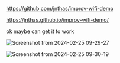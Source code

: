 https://github.com/jnthas/improv-wifi-demo

https://jnthas.github.io/improv-wifi-demo/


ok maybe can get it to work

![Screenshot from 2024-02-25 09-29-27](https://github.com/ldijkman/async-esp-fs-webserver/assets/45427770/3570d1d4-6306-4f25-8e25-1db3693b7ad9)

![Screenshot from 2024-02-25 09-30-19](https://github.com/ldijkman/async-esp-fs-webserver/assets/45427770/81b28d07-b7c7-468a-8a34-b956eb3872fc)
